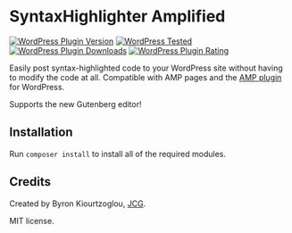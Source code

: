 # SyntaxHighlighter Amplified

[![WordPress Plugin Version](https://img.shields.io/wordpress/plugin/v/syntaxhighlighter.svg?style=flat-square)](https://wordpress.org/plugins/syntaxhighlighter-amplified/)
[![WordPress Tested](https://img.shields.io/wordpress/v/syntaxhighlighter.svg?style=flat-square)](https://wordpress.org/plugins/syntaxhighlighter-amplified/)
[![WordPress Plugin Downloads](https://img.shields.io/wordpress/plugin/dt/syntaxhighlighter.svg?style=flat-square)](https://wordpress.org/plugins/syntaxhighlighter-amplified/advanced/)
[![WordPress Plugin Rating](https://img.shields.io/wordpress/plugin/r/syntaxhighlighter.svg?style=flat-square)](https://wordpress.org/plugins/syntaxhighlighter-amplified/reviews/)


Easily post syntax-highlighted code to your WordPress site without having to modify the code at all. Compatible with AMP pages and the [AMP plugin](https://github.com/Automattic/amp-wp) for WordPress.

Supports the new Gutenberg editor!

## Installation

Run `composer install` to install all of the required modules.

## Credits

Created by Byron Kiourtzoglou, [JCG](https://www.javacodegeeks.com/).

MIT license.
